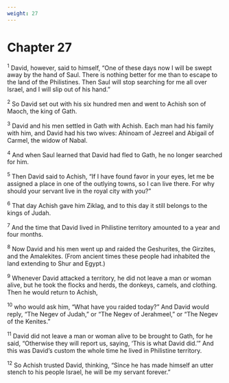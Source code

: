 ```yaml
---
weight: 27
---
```


# Chapter 27

<sup>1</sup> David, however, said to himself, “One of these days now I will be swept away by the hand of Saul. There is nothing better for me than to escape to the land of the Philistines. Then Saul will stop searching for me all over Israel, and I will slip out of his hand.” 

<sup>2</sup> So David set out with his six hundred men and went to Achish son of Maoch, the king of Gath. 

<sup>3</sup> David and his men settled in Gath with Achish. Each man had his family with him, and David had his two wives: Ahinoam of Jezreel and Abigail of Carmel, the widow of Nabal. 

<sup>4</sup> And when Saul learned that David had fled to Gath, he no longer searched for him. 

<sup>5</sup> Then David said to Achish, “If I have found favor in your eyes, let me be assigned a place in one of the outlying towns, so I can live there. For why should your servant live in the royal city with you?” 

<sup>6</sup> That day Achish gave him Ziklag, and to this day it still belongs to the kings of Judah. 

<sup>7</sup> And the time that David lived in Philistine territory amounted to a year and four months. 

<sup>8</sup> Now David and his men went up and raided the Geshurites, the Girzites, and the Amalekites. (From ancient times these people had inhabited the land extending to Shur and Egypt.) 

<sup>9</sup> Whenever David attacked a territory, he did not leave a man or woman alive, but he took the flocks and herds, the donkeys, camels, and clothing. Then he would return to Achish, 

<sup>10</sup> who would ask him, “What have you raided today?” And David would reply, “The Negev of Judah,” or “The Negev of Jerahmeel,” or “The Negev of the Kenites.” 

<sup>11</sup> David did not leave a man or woman alive to be brought to Gath, for he said, “Otherwise they will report us, saying, ‘This is what David did.’” And this was David’s custom the whole time he lived in Philistine territory. 

<sup>12</sup> So Achish trusted David, thinking, “Since he has made himself an utter stench to his people Israel, he will be my servant forever.” 


